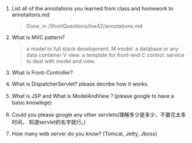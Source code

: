 1.  List all of the annotations you learned from class and homework to 
annotaitons.md
    
    > Done, in /ShortQuestions/hw42/annotations.md 

2.  What is MVC pattern?

    > a model to full stack development. 
    > M model: a database or any data container
    > V view: a template for front-end 
    > C control: service to deal with model and view. 

3.  What is Front-Controller? 
   
    > 

4.  What is DispatcherServlet? please decribe how it works.
5.  What is JSP and What is ModelAndView？(please google to have a basic 
knowlege)
1.  Could you please google any other servlets(理解多少是多少，不要花太多时间，
知道servlet的名字就行。)
1. How many web server do you know? (Tomcat, Jetty, Jboss)